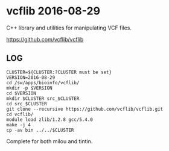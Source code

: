vcflib 2016-08-29
=================

C++ library and utilities for manipulating VCF files.

<https://github.com/vcflib/vcflib>

LOG
---

    CLUSTER=${CLUSTER:?CLUSTER must be set}
    VERSION=2016-08-29
    cd /sw/apps/bioinfo/vcflib/
    mkdir -p $VERSION
    cd $VERSION
    mkdir $CLUSTER src_$CLUSTER
    cd src_$CLUSTER
    git clone --recursive https://github.com/vcflib/vcflib.git
    cd vcflib/
    module load zlib/1.2.8 gcc/5.4.0
    make -j 4
    cp -av bin ../../$CLUSTER

Complete for both milou and tintin.
